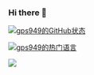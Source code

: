 ### Hi there 👋

<!--
**gps949/gps949** is a ✨ _special_ ✨ repository because its `README.md` (this file) appears on your GitHub profile.

Here are some ideas to get you started:

- 🔭 I’m currently working on ...
- 🌱 I’m currently learning ...
- 👯 I’m looking to collaborate on ...
- 🤔 I’m looking for help with ...
- 💬 Ask me about ...
- 📫 How to reach me: ...
- 😄 Pronouns: ...
- ⚡ Fun fact: ...
-->
[![gps949的GitHub状态](https://github-readme-stats.vercel.app/api?username=gps949)](https://github.com/gps949)

[![gps949的热门语言](https://github-readme-stats.vercel.app/api/top-langs/?username=gps949)](https://github.com/gps949)

![](https://raw.githubusercontent.com/gps949/gps949/main/assets/github-contribution-grid-snake.svg)
